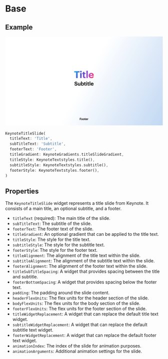 # Base

## Example

![Title Only slide](../img/title_base.png)

```dart
KeynoteTitleSlide(
  titleText: 'Title',
  subTitleText: 'Subtitle',
  footerText: 'Footer',
  titleGradient: KeynoteGradients.titleSlideGradient,
  titleStyle: KeynoteTextstyles.title(),
  subtitleStyle: KeynoteTextstyles.subtitle(),
  footerStyle: KeynoteTextstyles.footer(),
)
```

## Properties

The `KeynoteTitleSlide` widget represents a title slide from Keynote. It consists of a main title, an optional subtitle, and a footer.

- `titleText` (required): The main title of the slide.
- `subTitleText`: The subtitle of the slide.
- `footerText`: The footer text of the slide.
- `titleGradient`: An optional gradient that can be applied to the title text.
- `titleStyle`: The style for the title text.
- `subtitleStyle`: The style for the subtitle text.
- `footerStyle`: The style for the footer text.
- `titleAlignment`: The alignment of the title text within the slide.
- `subtitleAlignment`: The alignment of the subtitle text within the slide.
- `footerAlignment`: The alignment of the footer text within the slide.
- `titleSubTitleSpacing`: A widget that provides spacing between the title and subtitle.
- `footerBottomSpacing`: A widget that provides spacing below the footer text.
- `padding`: The padding around the slide content.
- `headerFlexUnits`: The flex units for the header section of the slide.
- `bodyFlexUnits`: The flex units for the body section of the slide.
- `footerFlexUnits`: The flex units for the footer section of the slide.
- `titleWidgetReplacement`: A widget that can replace the default title text widget.
- `subtitleWidgetReplacement`: A widget that can replace the default subtitle text widget.
- `footerWidgetReplacement`: A widget that can replace the default footer text widget.
- `animationIndex`: The index of the slide for animation purposes.
- `animationArguments`: Additional animation settings for the slide.
